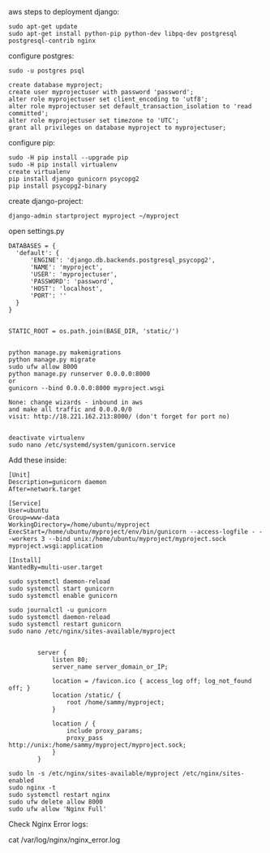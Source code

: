 aws steps to deployment django:


    sudo apt-get update
    sudo apt-get install python-pip python-dev libpq-dev postgresql postgresql-contrib nginx

configure postgres:

    sudo -u postgres psql

    create database myproject;
    create user myprojectuser with password 'password';
    alter role myprojectuser set client_encoding to 'utf8';
    alter role myprojectuser set default_transaction_isolation to 'read committed';
    alter role myprojectuser set timezone to 'UTC';
    grant all privileges on database myproject to myprojectuser;


configure pip:

    sudo -H pip install --upgrade pip
    sudo -H pip install virtualenv
    create virtualenv
    pip install django gunicorn psycopg2
    pip install psycopg2-binary

create django-project:

    django-admin startproject myproject ~/myproject

open settings.py

    DATABASES = {
      'default': {
          'ENGINE': 'django.db.backends.postgresql_psycopg2',
          'NAME': 'myproject',
          'USER': 'myprojectuser',
          'PASSWORD': 'password',
          'HOST': 'localhost',
          'PORT': ''
      }
    }


    STATIC_ROOT = os.path.join(BASE_DIR, 'static/')


    python manage.py makemigrations
    python manage.py migrate
    sudo ufw allow 8000
    python manage.py runserver 0.0.0.0:8000
    or
    gunicorn --bind 0.0.0.0:8000 myproject.wsgi

    None: change wizards - inbound in aws
    and make all traffic and 0.0.0.0/0
    visit: http://18.221.162.213:8000/ (don't forget for port no)


    deactivate virtualenv
    sudo nano /etc/systemd/system/gunicorn.service

Add these inside:

    [Unit]
    Description=gunicorn daemon
    After=network.target

    [Service]
    User=ubuntu
    Group=www-data
    WorkingDirectory=/home/ubuntu/myproject
    ExecStart=/home/ubuntu/myproject/env/bin/gunicorn --access-logfile - --workers 3 --bind unix:/home/ubuntu/myproject/myproject.sock myproject.wsgi:application

    [Install]
    WantedBy=multi-user.target

    sudo systemctl daemon-reload
    sudo systemctl start gunicorn
    sudo systemctl enable gunicorn

    sudo journalctl -u gunicorn
    sudo systemctl daemon-reload
    sudo systemctl restart gunicorn
    sudo nano /etc/nginx/sites-available/myproject
    
    
            server {
                listen 80;
                server_name server_domain_or_IP;

                location = /favicon.ico { access_log off; log_not_found off; }
                location /static/ {
                    root /home/sammy/myproject;
                }

                location / {
                    include proxy_params;
                    proxy_pass http://unix:/home/sammy/myproject/myproject.sock;
                }
            }

    sudo ln -s /etc/nginx/sites-available/myproject /etc/nginx/sites-enabled
    sudo nginx -t
    sudo systemctl restart nginx
    sudo ufw delete allow 8000
    sudo ufw allow 'Nginx Full'




Check Nginx Error logs:

  cat  /var/log/nginx/nginx_error.log

